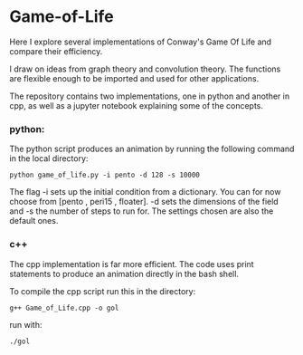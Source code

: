 

# Game-of-Life
Here I explore several implementations of Conway's Game Of Life and compare their efficiency.

I draw on ideas from graph theory and convolution theory. The functions are flexible enough to
be imported and used for other applications.

The repository contains two implementations, one in python and another in cpp, as well as a jupyter notebook explaining some of the concepts.

### python:

The python script produces an animation by running the following command in the local directory:


```console
python game_of_life.py -i pento -d 128 -s 10000

```
The flag -i sets up the initial condition from a dictionary. You can for now choose from [pento , peri15 , floater]. -d sets the dimensions of the field and -s the number of steps to run for. The settings chosen are also the default ones.

### c++

The cpp implementation is far more efficient. The code uses print statements to produce an animation directly in the bash shell.

To compile the cpp script run this in the directory:

```console
g++ Game_of_Life.cpp -o gol
```

run with:

```console
./gol

```



